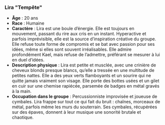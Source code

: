 ### **Lira "Tempête"**

- **Âge** : 20 ans
- **Race** : Humaine
- **Caractère** : Lira est une boule d’énergie. Elle est toujours en mouvement, passant du rire aux cris en un instant. Hyperactive et parfois imprévisible, elle est la source d’inspiration créative du groupe. Elle refuse toute forme de compromis et se bat avec passion pour ses idées, même si elles sont souvent irréalisables. Elle admire profondément Kael, mais refuse de l’admettre, préférant se mesurer à lui en duel d’idées.
- **Description physique** : Lira est petite et musclée, avec une crinière de cheveux blonds presque blancs, qu’elle a tressée en une multitude de petites nattes. Elle a des yeux verts flamboyants et un sourire qui ne quitte jamais vraiment son visage. Elle porte des bottes usées et un gilet en cuir sur une chemise rapiécée, parsemée de badges en métal gravés à la main.
- **Occupation dans le groupe** : Percussionniste improvisée et joueuse de cymbales. Lira frappe sur tout ce qui fait du bruit : chaînes, morceaux de métal, parfois même les murs du souterrain. Ses cymbales, récupérées sur des épaves, donnent à leur musique une sonorité brutale et chaotique.